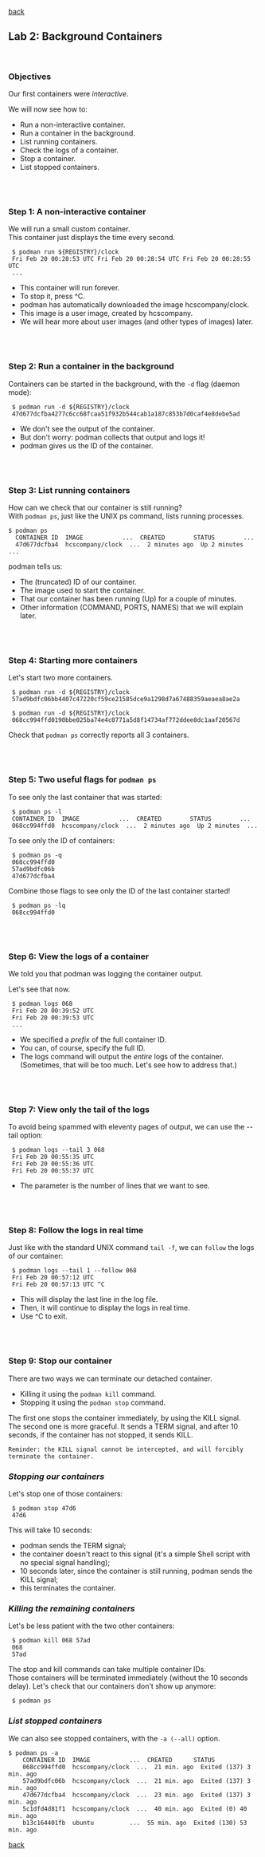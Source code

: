 [back](container_workshop.md)
## Lab 2: Background Containers

<br />

### Objectives

Our first containers were *interactive*.

We will now see how to:
-   Run a non-interactive container.
-   Run a container in the background.
-   List running containers.
-   Check the logs of a container.
-   Stop a container.
-   List stopped containers.

<br />
<br />

### **Step 1:** A non-interactive container

We will run a small custom container.\
This container just displays the time every second.
```
 $ podman run ${REGISTRY}/clock 
 Fri Feb 20 00:28:53 UTC Fri Feb 20 00:28:54 UTC Fri Feb 20 00:28:55 UTC
 ...
```
-   This container will run forever.
-   To stop it, press ^C.
-   podman has automatically downloaded the image hcscompany/clock.
-   This image is a user image, created by hcscompany.
-   We will hear more about user images (and other types of images) later.

<br />
<br />

### **Step 2:** Run a container in the background

Containers can be started in the background, with the `-d` flag (daemon mode):
```
 $ podman run -d ${REGISTRY}/clock 
 47d677dcfba4277c6cc68fcaa51f932b544cab1a187c853b7d0caf4e8debe5ad
```
-   We don't see the output of the container.
-   But don't worry: podman collects that output and logs it!
-   podman gives us the ID of the container.

<br />
<br />

### **Step 3:** List running containers

How can we check that our container is still running?\
With `podman ps`, just like the UNIX ps command, lists running processes.
```
$ podman ps
  CONTAINER ID  IMAGE           ...  CREATED        STATUS        ...
  47d677dcfba4  hcscompany/clock  ...  2 minutes ago  Up 2 minutes  ...
```
podman tells us:
-   The (truncated) ID of our container.
-   The image used to start the container.
-   That our container has been running (Up) for a couple of minutes.
-   Other information (COMMAND, PORTS, NAMES) that we will explain later.

<br />
<br />

### **Step 4:** Starting more containers

Let's start two more containers.
```
 $ podman run -d ${REGISTRY}/clock 
 57ad9bdfc06bb4407c47220cf59ce21585dce9a1298d7a67488359aeaea8ae2a 
 
 $ podman run -d ${REGISTRY}/clock 
 068cc994ffd0190bbe025ba74e4c0771a5d8f14734af772ddee8dc1aaf20567d
```
Check that `podman ps` correctly reports all 3 containers.

<br />
<br />

### **Step 5:** Two useful flags for `podman ps`

To see only the last container that was started:
```
 $ podman ps -l
 CONTAINER ID  IMAGE           ...  CREATED        STATUS        ...
 068cc994ffd0  hcscompany/clock  ...  2 minutes ago  Up 2 minutes  ...
```
To see only the ID of containers:
```
 $ podman ps -q 
 068cc994ffd0 
 57ad9bdfc06b 
 47d677dcfba4
```
Combine those flags to see only the ID of the last container started!
```
 $ podman ps -lq 
 068cc994ffd0
```

<br />
<br />

### **Step 6:** View the logs of a container

We told you that podman was logging the container output.

Let's see that now.
```
 $ podman logs 068
 Fri Feb 20 00:39:52 UTC 
 Fri Feb 20 00:39:53 UTC
 ...
```
-   We specified a *prefix* of the full container ID.
-   You can, of course, specify the full ID.
-   The logs command will output the *entire* logs of the container. (Sometimes, that will be too much. Let's see how to address that.)

<br />
<br />

### **Step 7:** View only the tail of the logs

To avoid being spammed with eleventy pages of output, we can use the --tail option:
```
 $ podman logs --tail 3 068 
 Fri Feb 20 00:55:35 UTC 
 Fri Feb 20 00:55:36 UTC 
 Fri Feb 20 00:55:37 UTC
```
-   The parameter is the number of lines that we want to see.

<br />
<br />

### **Step 8:** Follow the logs in real time

Just like with the standard UNIX command `tail -f`, we can `follow` the logs of our container:
```
 $ podman logs --tail 1 --follow 068 
 Fri Feb 20 00:57:12 UTC
 Fri Feb 20 00:57:13 UTC ^C
```
-   This will display the last line in the log file.
-   Then, it will continue to display the logs in real time.
-   Use ^C to exit.

<br />
<br />

### **Step 9:** Stop our container

There are two ways we can terminate our detached container.

-  Killing it using the `podman kill` command.
-  Stopping it using the `podman stop` command.

The first one stops the container immediately, by using the KILL signal.\
The second one is more graceful. It sends a TERM signal, and after 10 seconds, if the container has not stopped, it sends KILL.

    Reminder: the KILL signal cannot be intercepted, and will forcibly terminate the container.

### *Stopping our containers*

Let's stop one of those containers:
```
 $ podman stop 47d6 
 47d6
```
This will take 10 seconds:

-   podman sends the TERM signal;
-   the container doesn't react to this signal (it's a simple Shell script with no special signal handling);
-   10 seconds later, since the container is still running, podman sends the KILL signal;
-   this terminates the container.

### *Killing the remaining containers*

Let's be less patient with the two other containers:
```
 $ podman kill 068 57ad 
 068
 57ad
```
The stop and kill commands can take multiple container IDs.\
Those containers will be terminated immediately (without the 10 seconds delay). Let's check that our containers don't show up anymore:
```
 $ podman ps
```

### *List stopped containers*

We can also see stopped containers, with the `-a (--all)` option.
```
$ podman ps -a
    CONTAINER ID  IMAGE           ...  CREATED      STATUS
    068cc994ffd0  hcscompany/clock  ...  21 min. ago  Exited (137) 3 min. ago
    57ad9bdfc06b  hcscompany/clock  ...  21 min. ago  Exited (137) 3 min. ago
    47d677dcfba4  hcscompany/clock  ...  23 min. ago  Exited (137) 3 min. ago
    5c1dfd4d81f1  hcscompany/clock  ...  40 min. ago  Exited (0) 40 min. ago
    b13c164401fb  ubuntu          ...  55 min. ago  Exited (130) 53 min. ago
```
[back](container_workshop.md)
